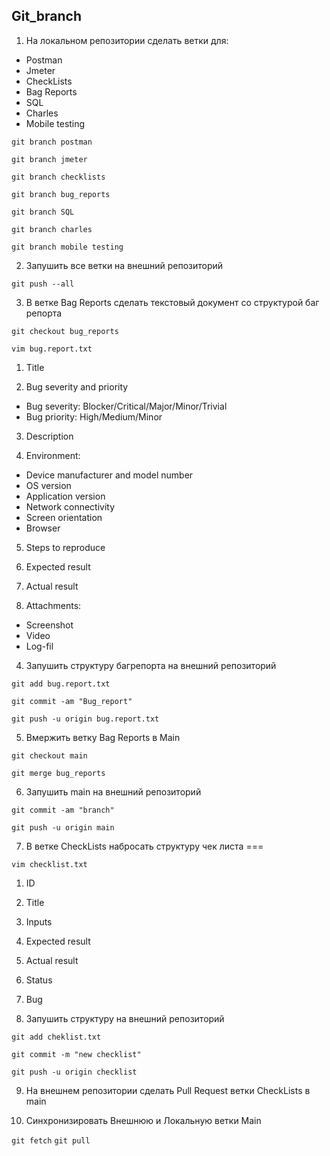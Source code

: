 ## Git_branch
1. На локальном репозитории сделать ветки для:
- Postman
- Jmeter
- CheckLists
- Bag Reports
- SQL
- Charles
- Mobile testing

`git branch postman`

`git branch jmeter`

`git branch checklists`

`git branch bug_reports`

`git branch SQL`

`git branch charles`

`git branch mobile testing`

2. Запушить все ветки на внешний репозиторий

`git push --all`

3. В ветке Bag Reports сделать текстовый документ со структурой баг репорта 

`git checkout bug_reports`

`vim bug.report.txt`

1. Title

2. Bug severity and priority
- Bug severity: Blocker/Critical/Major/Minor/Trivial
- Bug priority: High/Medium/Minor

3. Description

4. Environment:
- Device manufacturer and model number
- OS version
- Application version
- Network connectivity
- Screen orientation
- Browser

5. Steps to reproduce

6. Expected result

7. Actual result

8. Attachments:
- Screenshot
- Video
- Log-fil

4. Запушить структуру багрепорта на внешний репозиторий 

`git add bug.report.txt`

`git commit -am "Bug_report"`

`git push -u origin bug.report.txt`


5. Вмержить ветку Bag Reports в Main 

`git checkout main`

`git merge bug_reports`

6. Запушить main на внешний репозиторий 

`git commit -am "branch"`

`git push -u origin main`

7. В ветке CheckLists набросать структуру чек листа ===

`vim checklist.txt`

 1. ID
 
 2. Title
 
 3. Inputs
 
 4. Expected result
 
 5. Actual result
 
 6. Status
 
 7. Bug

8. Запушить структуру на внешний репозиторий 

`git add cheklist.txt`

`git commit -m "new checklist"`

`git push -u origin checklist`

9. На внешнем репозитории сделать Pull Request ветки CheckLists в main 

10. Синхронизировать Внешнюю и Локальную ветки Main 

`git fetch`
`git pull`
